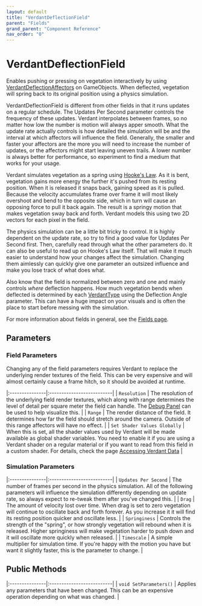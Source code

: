 ```yaml
---
layout: default
title: "VerdantDeflectionField"
parent: "Fields"
grand_parent: "Component Reference"
nav_order: "0"
---
```


# VerdantDeflectionField

Enables pushing or pressing on vegetation interactively by using [VerdantDeflectionAffectors](../Affectors/VerdantDeflectionAffector.html) on GameObjects. When deflected, vegetation will spring back to its original position using a physics simulation. 

VerdantDeflectionField is different from other fields in that it runs updates on a regular schedule. The Updates Per Second parameter controls the frequency of these updates. Verdant interpolates between frames, so no matter how low the number is motion will always apper smooth. What the update rate actually controls is how detailed the simulation will be and the interval at which affectors will influence the field. Generally, the smaller and faster your affectors are the more you will need to increase the number of updates, or the affectors might start leaving uneven trails. A lower number is always better for performance, so experiment to find a medium that works for your usage. 

Verdant simulates vegetation as a spring using [Hooke's Law](https://en.wikipedia.org/wiki/Hooke%27s_law). As it is bent, vegetation gains more energy the further it's pushed from its resting position. When it is released it snaps back, gaining speed as it is pulled. Because the velocity accumulates frame over frame it will most likely overshoot and bend to the opposite side, which in turn will cause an opposing force to pull it back again. The result is a springy motion that makes vegetation sway back and forth. Verdant models this using two 2D vectors for each pixel in the field.

The physics simulation can be a little bit tricky to control. It is highly dependent on the update rate, so try to find a good value for Updates Per Second first. Then, carefully read through what the other parameters do. It can also be useful to read up on Hooke's Law itself. That will make it much easier to understand how your changes affect the simulation. Changing them aimlessly can quickly give one parameter an outsized influence and make you lose track of what does what.

Also know that the field is normalized between zero and one and mainly controls *where* deflection happens. How much vegetation bends when deflected is determined by each [VerdantType](../DataTypes/VerdantType.html) using the Deflection Angle parameter. This can have a huge impact on your visuals and is often the place to start before messing with the simulation.

For more information about fields in general, see the [Fields page](index.html). 

## Parameters
 
### Field Parameters

Changing any of the field parameters requires Verdant to replace the underlying render textures of the field. This can be very expensive and will almost certainly cause a frame hitch, so it should be avoided at runtime.

|:---------------|:--------------------------|
| `Resolution` | The resolution of the underlying field render textures, which along with range determines the level of detail per square meter the field can handle. The [Debug Panel](../../AdvancedGuide/DebugPanel.html) can be used to help visualize this. |
| `Range` | The render distance of the field. It determines how far the field should stretch around the camera. Outside of this range affectors will have no effect. |
| `Set Shader Values Globally` | When this is set, all the shader values used by Verdant will be made available as global shader variables. You need to enable it if you are using a Verdant shader on a regular material or if you want to read from this field in a custom shader. For details, check the page [Accessing Verdant Data]("../../AdvancedGuide/AccessingVerdantData.html") |

### Simulation Parameters

|:---------------|:--------------------------|
| `Updates Per Second` | The number of frames per second in the physics simulation. All of the following parameters will influence the simulation differently depending on update rate, so always expect to re-tweak them after you've changed this.   |
| `Drag` | The amount of velocity lost over time. When drag is set to zero vegetation will continue to oscillate back and forth forever. As you increase it it will find its resting position quicker and oscillate less. |
| `Springiness` | Controls the strength of the "spring", or how strongly vegetation will rebound when it is released. Higher springiness will make vegetation harder to push down and it will oscillate more quickly when released. |
| `Timescale` | A simple multiplier for simulation time. If you're happy with the motion you have but want it slightly faster, this is the parameter to change. |


## Public Methods

|:---------------|:--------------------------|
| `void SetParameters()` | Applies any parameters that have been changed. This can be an expensive operation depending on what was changed. |


